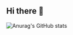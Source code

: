 ## Hi there 👋
![Anurag's GitHub stats](https://github-readme-stats.vercel.app/api?username=intfxzena&show_icons=true&theme=radical)
<!--
**IntFxZen/IntFxZen** is a ✨ _special_ ✨ repository because its `README.md` (this file) appears on your GitHub profile.

Here are some ideas to get you started:


- 🔭 I’m currently working on ...
- 🌱 I’m currently learning ...
- 👯 I’m looking to collaborate on ...
- 🤔 I’m looking for help with ...
- 💬 Ask me about ...
- 📫 How to reach me: ...
- 😄 Pronouns: ...
- ⚡ Fun fact: ...
-->
